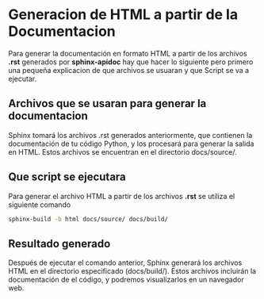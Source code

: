 # Generacion de HTML a partir de la Documentacion

Para generar la documentación en formato HTML a partir de los archivos **.rst** generados por **sphinx-apidoc** hay que hacer lo siguiente pero primero una pequeña explicacion de que archivos se usuaran y que Script se va a ejecutar.

## Archivos que se usaran para generar la documentacion

Sphinx tomará los archivos .rst generados anteriormente, que contienen la documentación de tu código Python, y los procesará para generar la salida en HTML. Estos archivos se encuentran en el directorio docs/source/.

## Que script se ejecutara

Para generar el archivo HTML a partir de los archivos **.rst** se utiliza el siguiente comando

```bash
sphinx-build -b html docs/source/ docs/build/

```

## Resultado generado

Después de ejecutar el comando anterior, Sphinx generará los archivos HTML en el directorio especificado (docs/build/). Estos archivos incluirán la documentación de el código, y podremos visualizarlos en un navegador web.
